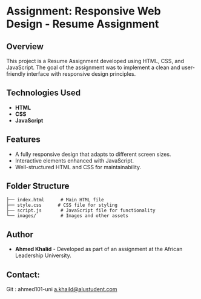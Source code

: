 # Assignment: Responsive Web Design - Resume Assignment

## Overview
This project is a Resume Assignment developed using HTML, CSS, and JavaScript. The goal of the assignment was to implement a clean and user-friendly interface with responsive design principles.

## Technologies Used
- **HTML**
- **CSS**
- **JavaScript**

## Features
- A fully responsive design that adapts to different screen sizes.
- Interactive elements enhanced with JavaScript.
- Well-structured HTML and CSS for maintainability.

## Folder Structure
```
├── index.html      # Main HTML file
├── style.css      # CSS file for styling
├── script.js       # JavaScript file for functionality
└── images/         # Images and other assets
```

## Author
- **Ahmed Khalid** - Developed as part of an assignment at the African Leadership University.

## Contact:
Git : ahmed101-uni
a.khaild@alustudent.com

